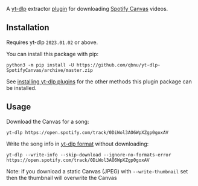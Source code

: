 A [yt-dlp](https://github.com/yt-dlp/yt-dlp) extractor [plugin](https://github.com/yt-dlp/yt-dlp#plugins) for downloading [Spotify Canvas](https://artists.spotify.com/canvas) videos.


## Installation

Requires yt-dlp `2023.01.02` or above.

You can install this package with pip:
```
python3 -m pip install -U https://github.com/qbnu/yt-dlp-SpotifyCanvas/archive/master.zip
```

See [installing yt-dlp plugins](https://github.com/yt-dlp/yt-dlp#installing-plugins) for the other methods this plugin package can be installed.


## Usage

Download the Canvas for a song:
```
yt-dlp https://open.spotify.com/track/0DiWol3AO6WpXZgp0goxAV
```
Write the song info in [yt-dlp format](https://github.com/yt-dlp/yt-dlp#output-template) without downloading:
```
yt-dlp --write-info --skip-download --ignore-no-formats-error https://open.spotify.com/track/0DiWol3AO6WpXZgp0goxAV
```
Note: if you download a static Canvas (JPEG) with `--write-thumbnail` set then the thumbnail will overwrite the Canvas
